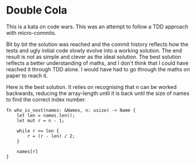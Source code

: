 # Double Cola

This is a kata on code wars. This was an attempt to follow a TDD approach with micro-commits.

Bit by bit the solution was reached and the commit history reflects how the tests and ugly initial code slowly evolve
into a working solution. The end result is not as simple and clever as the ideal solution. The best solution reflects a
better understanding of maths, and I don't think that I could have reached it through TDD alone. I would have had to go through
the maths on paper to reach it.

Here is the best solution. It relies on recognising that n can be worked backwards, reducing the array-length until it is back
until the size of names to find the correct index number.

```
fn who_is_next(names: &Names, n: usize) -> Name {
    let len = names.len();
    let mut r = n - 1;
    
    while r >= len {
        r = (r - len) / 2;
    }
    
    names[r]
}
```